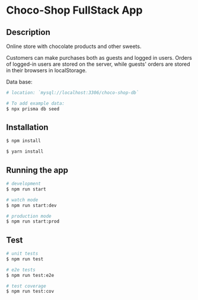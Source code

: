# Choco-Shop FullStack App


## Description

Online store with chocolate products and other sweets.

Customers can make purchases both as guests and logged in users. Orders of logged-in users are stored on the server, while guests' orders are stored in their browsers in localStorage.

Data base:
```bash
# location: `mysql://localhost:3306/choco-shop-db`

# To add example data:
$ npx prisma db seed
```

## Installation

```bash
$ npm install 

$ yarn install
```

## Running the app

```bash
# development
$ npm run start

# watch mode
$ npm run start:dev

# production mode
$ npm run start:prod
```

## Test

```bash
# unit tests
$ npm run test

# e2e tests
$ npm run test:e2e

# test coverage
$ npm run test:cov
```

